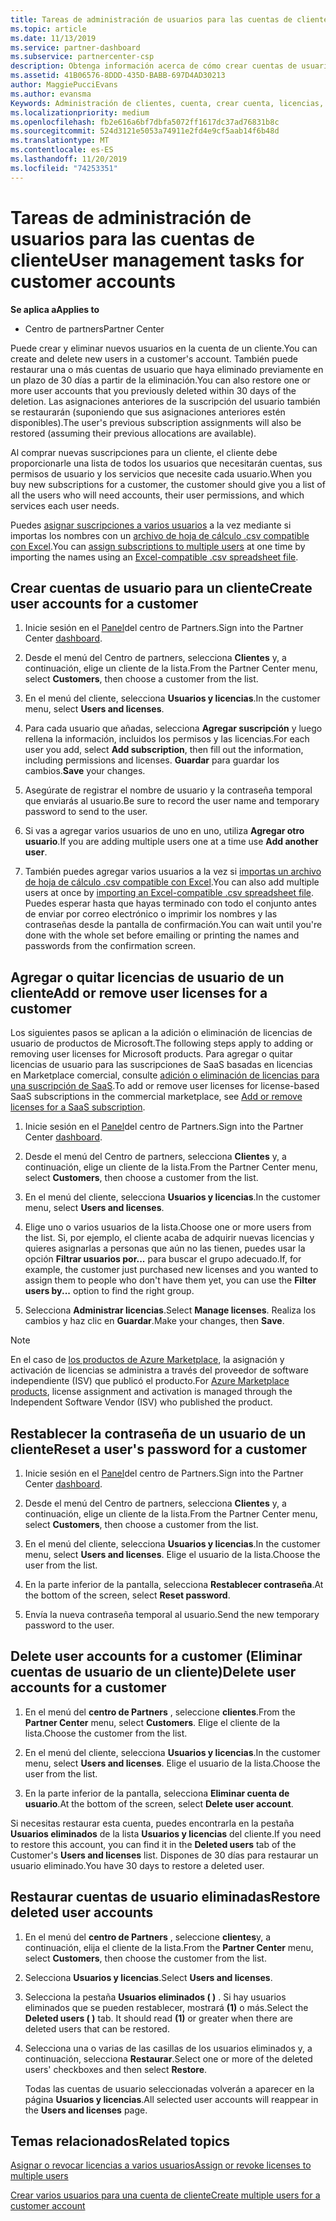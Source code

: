 ```yaml
---
title: Tareas de administración de usuarios para las cuentas de cliente | Centro de partners
ms.topic: article
ms.date: 11/13/2019
ms.service: partner-dashboard
ms.subservice: partnercenter-csp
description: Obtenga información acerca de cómo crear cuentas de usuario para un cliente, agregar o quitar licencias de usuario, restablecer contraseñas de usuario, eliminar cuentas de usuario o restaurarlas.
ms.assetid: 41B06576-8DDD-435D-BABB-697D4AD30213
author: MaggiePucciEvans
ms.author: evansma
Keywords: Administración de clientes, cuenta, crear cuenta, licencias, asignar licencia, administración de usuarios, contraseña, restablecer contraseña, cambiar contraseña
ms.localizationpriority: medium
ms.openlocfilehash: fb2e616a6bf7dbfa5072ff1617dc37ad76831b8c
ms.sourcegitcommit: 524d3121e5053a74911e2fd4e9cf5aab14f6b48d
ms.translationtype: MT
ms.contentlocale: es-ES
ms.lasthandoff: 11/20/2019
ms.locfileid: "74253351"
---
```

# <a name="user-management-tasks-for-customer-accounts"></a><span data-ttu-id="9fe82-104">Tareas de administración de usuarios para las cuentas de cliente</span><span class="sxs-lookup"><span data-stu-id="9fe82-104">User management tasks for customer accounts</span></span>

<span data-ttu-id="9fe82-105">**Se aplica a**</span><span class="sxs-lookup"><span data-stu-id="9fe82-105">**Applies to**</span></span>

- <span data-ttu-id="9fe82-106">Centro de partners</span><span class="sxs-lookup"><span data-stu-id="9fe82-106">Partner Center</span></span>

<span data-ttu-id="9fe82-107">Puede crear y eliminar nuevos usuarios en la cuenta de un cliente.</span><span class="sxs-lookup"><span data-stu-id="9fe82-107">You can create and delete new users in a customer's account.</span></span> <span data-ttu-id="9fe82-108">También puede restaurar una o más cuentas de usuario que haya eliminado previamente en un plazo de 30 días a partir de la eliminación.</span><span class="sxs-lookup"><span data-stu-id="9fe82-108">You can also restore one or more user accounts that you previously deleted within 30 days of the deletion.</span></span> <span data-ttu-id="9fe82-109">Las asignaciones anteriores de la suscripción del usuario también se restaurarán (suponiendo que sus asignaciones anteriores estén disponibles).</span><span class="sxs-lookup"><span data-stu-id="9fe82-109">The user's previous subscription assignments will also be restored (assuming their previous allocations are available).</span></span>

<span data-ttu-id="9fe82-110">Al comprar nuevas suscripciones para un cliente, el cliente debe proporcionarle una lista de todos los usuarios que necesitarán cuentas, sus permisos de usuario y los servicios que necesite cada usuario.</span><span class="sxs-lookup"><span data-stu-id="9fe82-110">When you buy new subscriptions for a customer, the customer should give you a list of all the users who will need accounts, their user permissions, and which services each user needs.</span></span>  

<span data-ttu-id="9fe82-111">Puedes [asignar suscripciones a varios usuarios](bulk-license-provisioning-for-multiple-users.md) a la vez mediante si importas los nombres con un [archivo de hoja de cálculo .csv compatible con Excel](adding-multiple-users-to-a-customer-account.md).</span><span class="sxs-lookup"><span data-stu-id="9fe82-111">You can [assign subscriptions to multiple users](bulk-license-provisioning-for-multiple-users.md) at one time by importing the names using an [Excel-compatible .csv spreadsheet file](adding-multiple-users-to-a-customer-account.md).</span></span>

<a href="" id="createuseraccounts"></a>

## <a name="create-user-accounts-for-a-customer"></a><span data-ttu-id="9fe82-112">Crear cuentas de usuario para un cliente</span><span class="sxs-lookup"><span data-stu-id="9fe82-112">Create user accounts for a customer</span></span>

1. <span data-ttu-id="9fe82-113">Inicie sesión en el [Panel](https://partner.microsoft.com/dashboard)del centro de Partners.</span><span class="sxs-lookup"><span data-stu-id="9fe82-113">Sign into the Partner Center [dashboard](https://partner.microsoft.com/dashboard).</span></span>

2. <span data-ttu-id="9fe82-114">Desde el menú del Centro de partners, selecciona **Clientes** y, a continuación, elige un cliente de la lista.</span><span class="sxs-lookup"><span data-stu-id="9fe82-114">From the Partner Center menu, select **Customers**, then choose a customer from the list.</span></span>

3. <span data-ttu-id="9fe82-115">En el menú del cliente, selecciona **Usuarios y licencias**.</span><span class="sxs-lookup"><span data-stu-id="9fe82-115">In the customer menu, select **Users and licenses**.</span></span>

4. <span data-ttu-id="9fe82-116">Para cada usuario que añadas, selecciona **Agregar suscripción** y luego rellena la información, incluidos los permisos y las licencias.</span><span class="sxs-lookup"><span data-stu-id="9fe82-116">For each user you add, select **Add subscription**, then fill out the information, including permissions and licenses.</span></span> <span data-ttu-id="9fe82-117">**Guardar** para guardar los cambios.</span><span class="sxs-lookup"><span data-stu-id="9fe82-117">**Save** your changes.</span></span>

5. <span data-ttu-id="9fe82-118">Asegúrate de registrar el nombre de usuario y la contraseña temporal que enviarás al usuario.</span><span class="sxs-lookup"><span data-stu-id="9fe82-118">Be sure to record the user name and temporary password to send to the user.</span></span>

6. <span data-ttu-id="9fe82-119">Si vas a agregar varios usuarios de uno en uno, utiliza **Agregar otro usuario**.</span><span class="sxs-lookup"><span data-stu-id="9fe82-119">If you are adding multiple users one at a time use **Add another user**.</span></span>

7. <span data-ttu-id="9fe82-120">También puedes agregar varios usuarios a la vez si [importas un archivo de hoja de cálculo .csv compatible con Excel](adding-multiple-users-to-a-customer-account.md).</span><span class="sxs-lookup"><span data-stu-id="9fe82-120">You can also add multiple users at once by [importing an Excel-compatible .csv spreadsheet file](adding-multiple-users-to-a-customer-account.md).</span></span> <span data-ttu-id="9fe82-121">Puedes esperar hasta que hayas terminado con todo el conjunto antes de enviar por correo electrónico o imprimir los nombres y las contraseñas desde la pantalla de confirmación.</span><span class="sxs-lookup"><span data-stu-id="9fe82-121">You can wait until you're done with the whole set before emailing or printing the names and passwords from the confirmation screen.</span></span>

<a href="" id="userlicensing"></a>

## <a name="add-or-remove-user-licenses-for-a-customer"></a><span data-ttu-id="9fe82-122">Agregar o quitar licencias de usuario de un cliente</span><span class="sxs-lookup"><span data-stu-id="9fe82-122">Add or remove user licenses for a customer</span></span>

<span data-ttu-id="9fe82-123">Los siguientes pasos se aplican a la adición o eliminación de licencias de usuario de productos de Microsoft.</span><span class="sxs-lookup"><span data-stu-id="9fe82-123">The following steps apply to adding or removing user licenses for Microsoft products.</span></span> <span data-ttu-id="9fe82-124">Para agregar o quitar licencias de usuario para las suscripciones de SaaS basadas en licencias en Marketplace comercial, consulte [adición o eliminación de licencias para una suscripción de SaaS](csp-commercial-marketplace-manage.md#add-or-remove-licenses-for-a-saas-subscription).</span><span class="sxs-lookup"><span data-stu-id="9fe82-124">To add or remove user licenses for license-based SaaS subscriptions in the commercial marketplace, see [Add or remove licenses for a SaaS subscription](csp-commercial-marketplace-manage.md#add-or-remove-licenses-for-a-saas-subscription).</span></span>

1. <span data-ttu-id="9fe82-125">Inicie sesión en el [Panel](https://partner.microsoft.com/dashboard)del centro de Partners.</span><span class="sxs-lookup"><span data-stu-id="9fe82-125">Sign into the Partner Center [dashboard](https://partner.microsoft.com/dashboard).</span></span>

2. <span data-ttu-id="9fe82-126">Desde el menú del Centro de partners, selecciona **Clientes** y, a continuación, elige un cliente de la lista.</span><span class="sxs-lookup"><span data-stu-id="9fe82-126">From the Partner Center menu, select **Customers**, then choose a customer from the list.</span></span>

3. <span data-ttu-id="9fe82-127">En el menú del cliente, selecciona **Usuarios y licencias**.</span><span class="sxs-lookup"><span data-stu-id="9fe82-127">In the customer menu, select **Users and licenses**.</span></span>

4. <span data-ttu-id="9fe82-128">Elige uno o varios usuarios de la lista.</span><span class="sxs-lookup"><span data-stu-id="9fe82-128">Choose one or more users from the list.</span></span> <span data-ttu-id="9fe82-129">Si, por ejemplo, el cliente acaba de adquirir nuevas licencias y quieres asignarlas a personas que aún no las tienen, puedes usar la opción **Filtrar usuarios por...** para buscar el grupo adecuado.</span><span class="sxs-lookup"><span data-stu-id="9fe82-129">If, for example, the customer just purchased new licenses and you wanted to assign them to people who don't have them yet, you can use the **Filter users by...** option to find the right group.</span></span>

5. <span data-ttu-id="9fe82-130">Selecciona **Administrar licencias**.</span><span class="sxs-lookup"><span data-stu-id="9fe82-130">Select **Manage licenses**.</span></span> <span data-ttu-id="9fe82-131">Realiza los cambios y haz clic en **Guardar**.</span><span class="sxs-lookup"><span data-stu-id="9fe82-131">Make your changes, then **Save**.</span></span>

> [!NOTE]
> <span data-ttu-id="9fe82-132">En el caso de [los productos de Azure Marketplace](csp-commercial-marketplace-manage.md#assign-licenses-and-activate-a-subscription-on-behalf-of-a-customer), la asignación y activación de licencias se administra a través del proveedor de software independiente (ISV) que publicó el producto.</span><span class="sxs-lookup"><span data-stu-id="9fe82-132">For [Azure Marketplace products](csp-commercial-marketplace-manage.md#assign-licenses-and-activate-a-subscription-on-behalf-of-a-customer), license assignment and activation is managed through the Independent Software Vendor (ISV) who published the product.</span></span>

<a href="" id="resetpassword"></a>

## <a name="reset-a-users-password-for-a-customer"></a><span data-ttu-id="9fe82-133">Restablecer la contraseña de un usuario de un cliente</span><span class="sxs-lookup"><span data-stu-id="9fe82-133">Reset a user's password for a customer</span></span>

1. <span data-ttu-id="9fe82-134">Inicie sesión en el [Panel](https://partner.microsoft.com/dashboard)del centro de Partners.</span><span class="sxs-lookup"><span data-stu-id="9fe82-134">Sign into the Partner Center [dashboard](https://partner.microsoft.com/dashboard).</span></span>

2. <span data-ttu-id="9fe82-135">Desde el menú del Centro de partners, selecciona **Clientes** y, a continuación, elige un cliente de la lista.</span><span class="sxs-lookup"><span data-stu-id="9fe82-135">From the Partner Center menu, select **Customers**, then choose a customer from the list.</span></span>

3.  <span data-ttu-id="9fe82-136">En el menú del cliente, selecciona **Usuarios y licencias**.</span><span class="sxs-lookup"><span data-stu-id="9fe82-136">In the customer menu, select **Users and licenses**.</span></span> <span data-ttu-id="9fe82-137">Elige el usuario de la lista.</span><span class="sxs-lookup"><span data-stu-id="9fe82-137">Choose the user from the list.</span></span>

4.  <span data-ttu-id="9fe82-138">En la parte inferior de la pantalla, selecciona **Restablecer contraseña**.</span><span class="sxs-lookup"><span data-stu-id="9fe82-138">At the bottom of the screen, select **Reset password**.</span></span> 

5.  <span data-ttu-id="9fe82-139">Envía la nueva contraseña temporal al usuario.</span><span class="sxs-lookup"><span data-stu-id="9fe82-139">Send the new temporary password to the user.</span></span>

<a href="" id="deleteuseraccounts"></a>

## <a name="delete-user-accounts-for-a-customer"></a><span data-ttu-id="9fe82-140">Delete user accounts for a customer (Eliminar cuentas de usuario de un cliente)</span><span class="sxs-lookup"><span data-stu-id="9fe82-140">Delete user accounts for a customer</span></span>

1.  <span data-ttu-id="9fe82-141">En el menú del **centro de Partners** , seleccione **clientes**.</span><span class="sxs-lookup"><span data-stu-id="9fe82-141">From the **Partner Center** menu, select **Customers**.</span></span> <span data-ttu-id="9fe82-142">Elige el cliente de la lista.</span><span class="sxs-lookup"><span data-stu-id="9fe82-142">Choose the customer from the list.</span></span>

2.  <span data-ttu-id="9fe82-143">En el menú del cliente, selecciona **Usuarios y licencias**.</span><span class="sxs-lookup"><span data-stu-id="9fe82-143">In the customer menu, select **Users and licenses**.</span></span> <span data-ttu-id="9fe82-144">Elige el usuario de la lista.</span><span class="sxs-lookup"><span data-stu-id="9fe82-144">Choose the user from the list.</span></span>

3.  <span data-ttu-id="9fe82-145">En la parte inferior de la pantalla, selecciona **Eliminar cuenta de usuario**.</span><span class="sxs-lookup"><span data-stu-id="9fe82-145">At the bottom of the screen, select **Delete user account**.</span></span>

<span data-ttu-id="9fe82-146">Si necesitas restaurar esta cuenta, puedes encontrarla en la pestaña **Usuarios eliminados** de la lista **Usuarios y licencias** del cliente.</span><span class="sxs-lookup"><span data-stu-id="9fe82-146">If you need to restore this account, you can find it in the **Deleted users** tab of the Customer's **Users and licenses** list.</span></span> <span data-ttu-id="9fe82-147">Dispones de 30 días para restaurar un usuario eliminado.</span><span class="sxs-lookup"><span data-stu-id="9fe82-147">You have 30 days to restore a deleted user.</span></span>

<a href="" id="restoreuseraccounts"></a>

## <a name="restore-deleted-user-accounts"></a><span data-ttu-id="9fe82-148">Restaurar cuentas de usuario eliminadas</span><span class="sxs-lookup"><span data-stu-id="9fe82-148">Restore deleted user accounts</span></span>

1.  <span data-ttu-id="9fe82-149">En el menú del **centro de Partners** , seleccione **clientes**y, a continuación, elija el cliente de la lista.</span><span class="sxs-lookup"><span data-stu-id="9fe82-149">From the **Partner Center** menu, select **Customers**, then choose the customer from the list.</span></span>

2.  <span data-ttu-id="9fe82-150">Selecciona **Usuarios y licencias**.</span><span class="sxs-lookup"><span data-stu-id="9fe82-150">Select **Users and licenses**.</span></span>

3.  <span data-ttu-id="9fe82-151">Selecciona la pestaña **Usuarios eliminados ( )** . Si hay usuarios eliminados que se pueden restablecer, mostrará **(1)** o más.</span><span class="sxs-lookup"><span data-stu-id="9fe82-151">Select the **Deleted users ( )** tab. It should read **(1)** or greater when there are deleted users that can be restored.</span></span>

4.  <span data-ttu-id="9fe82-152">Selecciona una o varias de las casillas de los usuarios eliminados y, a continuación, selecciona **Restaurar**.</span><span class="sxs-lookup"><span data-stu-id="9fe82-152">Select one or more of the deleted users' checkboxes and then select **Restore**.</span></span>

    <span data-ttu-id="9fe82-153">Todas las cuentas de usuario seleccionadas volverán a aparecer en la página **Usuarios y licencias**.</span><span class="sxs-lookup"><span data-stu-id="9fe82-153">All selected user accounts will reappear in the **Users and licenses** page.</span></span>

## <a name="related-topics"></a><span data-ttu-id="9fe82-154">Temas relacionados</span><span class="sxs-lookup"><span data-stu-id="9fe82-154">Related topics</span></span>


[<span data-ttu-id="9fe82-155">Asignar o revocar licencias a varios usuarios</span><span class="sxs-lookup"><span data-stu-id="9fe82-155">Assign or revoke licenses to multiple users</span></span>](bulk-license-provisioning-for-multiple-users.md)

[<span data-ttu-id="9fe82-156">Crear varios usuarios para una cuenta de cliente</span><span class="sxs-lookup"><span data-stu-id="9fe82-156">Create multiple users for a customer account</span></span>](adding-multiple-users-to-a-customer-account.md)